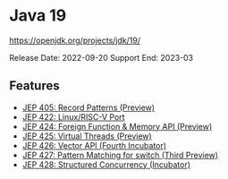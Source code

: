 Java 19
=======
https://openjdk.org/projects/jdk/19/

Release Date: 2022-09-20
Support End:  2023-03

## Features
- [JEP 405: Record Patterns (Preview)](https://openjdk.org/jeps/405)
- [JEP 422: Linux/RISC-V Port](https://openjdk.org/jeps/422)
- [JEP 424: Foreign Function & Memory API (Preview)](https://openjdk.org/jeps/424)
- [JEP 425: Virtual Threads (Preview)](https://openjdk.org/jeps/425)
- [JEP 426: Vector API (Fourth Incubator)](https://openjdk.org/jeps/426)
- [JEP 427: Pattern Matching for switch (Third Preview)](https://openjdk.org/jeps/427)
- [JEP 428: Structured Concurrency (Incubator)](https://openjdk.org/jeps/428)
